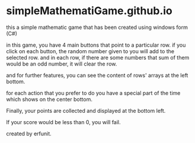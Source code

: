 # simpleMathematiGame.github.io
this a simple mathematic game that has been created using windows form (C#)
 
 in this game, you have 4 main buttons that point to a particular row.
if you click on each button, the random number given to you will add
to the selected row.
and in each row, if there are some numbers that sum of them would be an odd number, it will
clear the row.

and for further features, you can see the content of rows' arrays at the left bottom.

for each action that you prefer to do you have a special part of the time which shows on the center bottom.

Finally, your points are collected and displayed at the bottom left.

If your score would be less than 0, you will fail.

created by erfunit.
